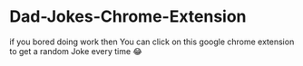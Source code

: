 # Dad-Jokes-Chrome-Extension
if you bored doing work then You can click on this google chrome extension to get a random Joke every time 😂 

